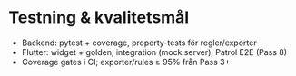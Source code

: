 # Testning & kvalitetsmål

- Backend: pytest + coverage, property-tests för regler/exporter
- Flutter: widget + golden, integration (mock server), Patrol E2E (Pass 8)
- Coverage gates i CI; exporter/rules ≥ 95% från Pass 3+


